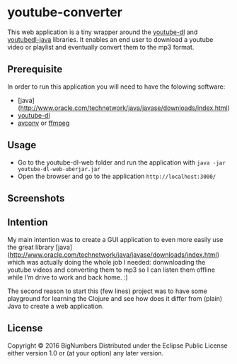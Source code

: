 # youtube-converter

This web application is a tiny wrapper around the [youtube-dl](https://rg3.github.io/youtube-dl) and [youtubedl-java](https://github.com/sapher/youtubedl-java) libraries.
It enables an end user to download a youtube video or playlist and eventually convert them to the mp3 format.

## Prerequisite
In order to run this application you will need to have the folowing software:

* [java] (http://www.oracle.com/technetwork/java/javase/downloads/index.html)
* [youtube-dl](https://rg3.github.io/youtube-dl)
* [avconv](https://libav.org) or [ffmpeg](https://www.ffmpeg.org)

## Usage
* Go to the youtube-dl-web folder and run the application with
`java -jar youtube-dl-web-uberjar.jar`
* Open the browser and go to the application
`http://localhost:3000/`

## Screenshots

## Intention 

My main intention was to create a GUI application to even more easily use the great library
[java] (http://www.oracle.com/technetwork/java/javase/downloads/index.html)
which was actually doing the whole job I needed: donwnloading the youtube videos and converting 
them to mp3 so I can listen them offline while I'm drive to work and back home. :)

The second reason to start this (few lines) project was to have some playground for learning the Clojure
and see how does it differ from (plain) Java to create a web application.

## License
Copyright © 2016 BigNumbers
Distributed under the Eclipse Public License either version 1.0 or (at your option) any later version.
